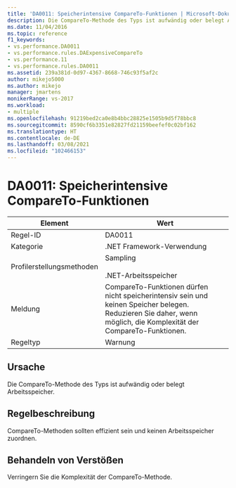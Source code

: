 ```yaml
---
title: 'DA0011: Speicherintensive CompareTo-Funktionen | Microsoft-Dokumentation'
description: Die CompareTo-Methode des Typs ist aufwändig oder belegt Arbeitsspeicher.
ms.date: 11/04/2016
ms.topic: reference
f1_keywords:
- vs.performance.DA0011
- vs.performance.rules.DAExpensiveCompareTo
- vs.performance.11
- vs.performance.rules.DA0011
ms.assetid: 239a381d-0d97-4367-8668-746c93f5af2c
author: mikejo5000
ms.author: mikejo
manager: jmartens
monikerRange: vs-2017
ms.workload:
- multiple
ms.openlocfilehash: 91219bed2ca0e8b4bbc28825e1505b9d5f78bbc8
ms.sourcegitcommit: 8590cf6b3351e82827fd21159beefef0c02bf162
ms.translationtype: HT
ms.contentlocale: de-DE
ms.lasthandoff: 03/08/2021
ms.locfileid: "102466153"
---
```

# <a name="da0011-expensive-compareto"></a>DA0011: Speicherintensive CompareTo-Funktionen

|Element|Wert|
|-|-|
|Regel-ID|DA0011|
|Kategorie|.NET Framework-Verwendung|
|Profilerstellungsmethoden|Sampling<br /><br /> .NET-Arbeitsspeicher|
|Meldung|CompareTo-Funktionen dürfen nicht speicherintensiv sein und keinen Speicher belegen. Reduzieren Sie daher, wenn möglich, die Komplexität der CompareTo-Funktionen.|
|Regeltyp|Warnung|

## <a name="cause"></a>Ursache
 Die CompareTo-Methode des Typs ist aufwändig oder belegt Arbeitsspeicher.

## <a name="rule-description"></a>Regelbeschreibung
 CompareTo-Methoden sollten effizient sein und keinen Arbeitsspeicher zuordnen.

## <a name="how-to-fix-violations"></a>Behandeln von Verstößen
 Verringern Sie die Komplexität der CompareTo-Methode.
